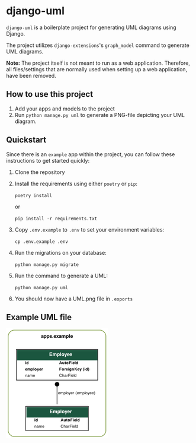 # django-uml
`django-uml` is a boilerplate project for generating UML diagrams using Django.

The project utilizes `django-extensions`'s `graph_model` command to generate UML diagrams.


**Note:** The project itself is not meant to run as a web application. Therefore, all files/settings
that are normally used when setting up a web application, have been removed.


## How to use this project
1. Add your apps and models to the project
2. Run `python manage.py uml` to generate a PNG-file depicting your UML diagram.

## Quickstart
Since there is an `example` app within the project, 
you can follow these instructions to get started quickly:

1. Clone the repository

2. Install the requirements using either `poetry` or `pip`:
    
    `poetry install`
    
    or
    
    `pip install -r requirements.txt`

3. Copy `.env.example` to `.env` to set your environment variables:

    `cp .env.example .env`
 
4. Run the migrations on your database:

    `python manage.py migrate`
   
5. Run the command to generate a UML:

    `python manage.py uml`
    
6. You should now have a UML.png file in `.exports`

## Example UML file

![UML diagram](.examples/UML.png?raw=true "UML diagram")

